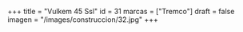 +++
title = "Vulkem 45 Ssl"
id = 31
marcas = ["Tremco"]
draft = false
imagen = "/images/construccion/32.jpg"
+++

<!--more-->